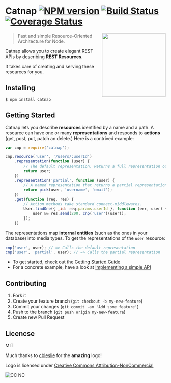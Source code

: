# Catnap [![NPM version](https://badge.fury.io/js/catnap.svg)](http://badge.fury.io/js/catnap) [![Build Status](https://travis-ci.org/mikaa123/catnap.svg?branch=master)](https://travis-ci.org/mikaa123/catnap) [![Coverage Status](https://img.shields.io/coveralls/mikaa123/catnap.svg)](https://coveralls.io/r/mikaa123/catnap?branch=master)

<img width="200" align="right" src="https://dl.dropboxusercontent.com/u/25944784/cnp2.png"/>

> Fast and simple Resource-Oriented Architecture for Node.

Catnap allows you to create elegant REST APIs by describing **REST Resources**. 

It takes care of creating and serving these resources for you.

## Installing
`$ npm install catnap`

## Getting Started
Catnap lets you describe **resources** identified by a name and a path. A resource can have one or many **representations** and responds to **actions** (get, post, put, patch an delete.) Here is a contrived example:

~~~~javascript
var cnp = require('catnap');

cnp.resource('user', '/users/:userId')
    .representation(function (user) {
        // The default representation. Returns a full representation of user
        return user;
    })
    .representation('partial', function (user) {
    	// A named representation that returns a partial representation
    	return pick(user, 'username', 'email');
    })
    .get(function (req, res) {
    	// Action methods take standard connect-middlewares.
        User.findOne({ _id: req.params.userId }, function (err, user) {
            user && res.send(200, cnp('user')(user));
        });
    })
~~~~

The representations map **internal entities** (such as the ones in your database) into media types.
To get the representations of the `user` resource:

~~~~javascript
cnp('user', user); // => Calls the default representation
cnp('user', 'partial', user); // => Calls the partial representation
~~~~

* To get started, check out the [Getting Started Guide](http://github.com/mikaa123/catnap/wiki/Getting-Started)
* For a concrete example, have a look at [Implementing a simple API](https://gist.github.com/mikaa123/a9380af5cd1d56a387ce)


## Contributing

1. Fork it
2. Create your feature branch (`git checkout -b my-new-feature`)
3. Commit your changes (`git commit -am 'Add some feature'`)
4. Push to the branch (`git push origin my-new-feature`)
5. Create new Pull Request

## Licencse

MIT

Much thanks to [cbleslie](https://github.com/cbleslie) for the **amazing** logo!

Logo is licensed under
[Creative Commons Attribution-NonCommercial](https://creativecommons.org/licenses/by-nc/4.0/legalcode)

![CC NC](http://i.creativecommons.org/l/by-nc/3.0/88x31.png "CC NC")

